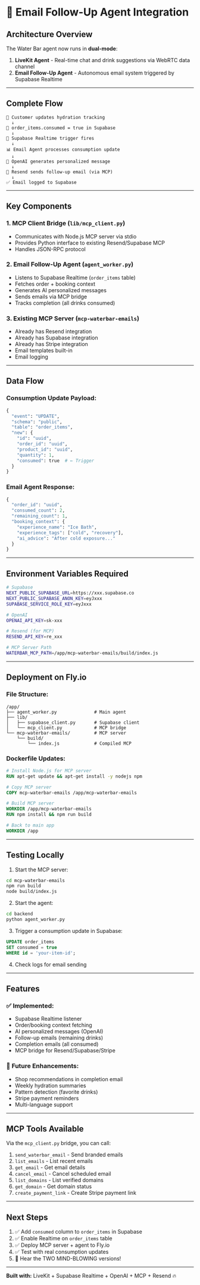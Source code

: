 # 📧 Email Follow-Up Agent Integration

## **Architecture Overview**

The Water Bar agent now runs in **dual-mode**:

1. **LiveKit Agent** - Real-time chat and drink suggestions via WebRTC data channel
2. **Email Follow-Up Agent** - Autonomous email system triggered by Supabase Realtime

---

## **Complete Flow**

```
📱 Customer updates hydration tracking
  ↓
💾 order_items.consumed = true in Supabase
  ↓
🔔 Supabase Realtime trigger fires
  ↓
📊 Email Agent processes consumption update
  ↓
🤖 OpenAI generates personalized message
  ↓
📧 Resend sends follow-up email (via MCP)
  ↓
✅ Email logged to Supabase
```

---

## **Key Components**

### 1. **MCP Client Bridge** (`lib/mcp_client.py`)
- Communicates with Node.js MCP server via stdio
- Provides Python interface to existing Resend/Supabase MCP
- Handles JSON-RPC protocol

### 2. **Email Follow-Up Agent** (`agent_worker.py`)
- Listens to Supabase Realtime (`order_items` table)
- Fetches order + booking context
- Generates AI personalized messages
- Sends emails via MCP bridge
- Tracks completion (all drinks consumed)

### 3. **Existing MCP Server** (`mcp-waterbar-emails`)
- Already has Resend integration
- Already has Supabase integration
- Already has Stripe integration
- Email templates built-in
- Email logging

---

## **Data Flow**

### **Consumption Update Payload:**
```python
{
  "event": "UPDATE",
  "schema": "public",
  "table": "order_items",
  "new": {
    "id": "uuid",
    "order_id": "uuid",
    "product_id": "uuid",
    "quantity": 1,
    "consumed": true  # ← Trigger
  }
}
```

### **Email Agent Response:**
```python
{
  "order_id": "uuid",
  "consumed_count": 2,
  "remaining_count": 1,
  "booking_context": {
    "experience_name": "Ice Bath",
    "experience_tags": ["cold", "recovery"],
    "ai_advice": "After cold exposure..."
  }
}
```

---

## **Environment Variables Required**

```bash
# Supabase
NEXT_PUBLIC_SUPABASE_URL=https://xxx.supabase.co
NEXT_PUBLIC_SUPABASE_ANON_KEY=eyJxxx
SUPABASE_SERVICE_ROLE_KEY=eyJxxx

# OpenAI
OPENAI_API_KEY=sk-xxx

# Resend (for MCP)
RESEND_API_KEY=re_xxx

# MCP Server Path
WATERBAR_MCP_PATH=/app/mcp-waterbar-emails/build/index.js
```

---

## **Deployment on Fly.io**

### **File Structure:**
```
/app/
├── agent_worker.py              # Main agent
├── lib/
│   ├── supabase_client.py       # Supabase client
│   └── mcp_client.py            # MCP bridge
└── mcp-waterbar-emails/         # MCP server
    └── build/
        └── index.js             # Compiled MCP
```

### **Dockerfile Updates:**
```dockerfile
# Install Node.js for MCP server
RUN apt-get update && apt-get install -y nodejs npm

# Copy MCP server
COPY mcp-waterbar-emails /app/mcp-waterbar-emails

# Build MCP server
WORKDIR /app/mcp-waterbar-emails
RUN npm install && npm run build

# Back to main app
WORKDIR /app
```

---

## **Testing Locally**

1. Start the MCP server:
```bash
cd mcp-waterbar-emails
npm run build
node build/index.js
```

2. Start the agent:
```bash
cd backend
python agent_worker.py
```

3. Trigger a consumption update in Supabase:
```sql
UPDATE order_items 
SET consumed = true 
WHERE id = 'your-item-id';
```

4. Check logs for email sending

---

## **Features**

### ✅ **Implemented:**
- Supabase Realtime listener
- Order/booking context fetching
- AI personalized messages (OpenAI)
- Follow-up emails (remaining drinks)
- Completion emails (all consumed)
- MCP bridge for Resend/Supabase/Stripe

### 🚀 **Future Enhancements:**
- Shop recommendations in completion email
- Weekly hydration summaries
- Pattern detection (favorite drinks)
- Stripe payment reminders
- Multi-language support

---

## **MCP Tools Available**

Via the `mcp_client.py` bridge, you can call:

1. `send_waterbar_email` - Send branded emails
2. `list_emails` - List recent emails
3. `get_email` - Get email details
4. `cancel_email` - Cancel scheduled email
5. `list_domains` - List verified domains
6. `get_domain` - Get domain status
7. `create_payment_link` - Create Stripe payment link

---

## **Next Steps**

1. ✅ Add `consumed` column to `order_items` in Supabase
2. ✅ Enable Realtime on `order_items` table
3. ✅ Deploy MCP server + agent to Fly.io
4. ✅ Test with real consumption updates
5. 🎤 Hear the TWO MIND-BLOWING versions!

---

**Built with:** LiveKit + Supabase Realtime + OpenAI + MCP + Resend 🔥
